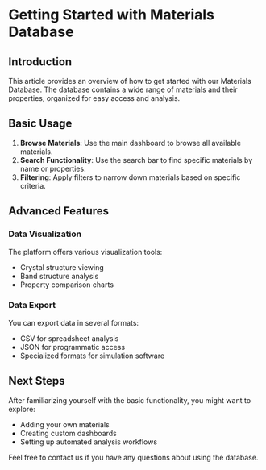 # Getting Started with Materials Database

## Introduction

This article provides an overview of how to get started with our Materials Database. The database contains a wide range of materials and their properties, organized for easy access and analysis.

## Basic Usage

1. **Browse Materials**: Use the main dashboard to browse all available materials.
2. **Search Functionality**: Use the search bar to find specific materials by name or properties.
3. **Filtering**: Apply filters to narrow down materials based on specific criteria.

## Advanced Features

### Data Visualization

The platform offers various visualization tools:
- Crystal structure viewing
- Band structure analysis
- Property comparison charts

### Data Export

You can export data in several formats:
- CSV for spreadsheet analysis
- JSON for programmatic access
- Specialized formats for simulation software

## Next Steps

After familiarizing yourself with the basic functionality, you might want to explore:
- Adding your own materials
- Creating custom dashboards
- Setting up automated analysis workflows

Feel free to contact us if you have any questions about using the database. 